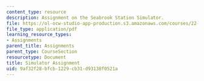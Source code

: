 ```yaml
---
content_type: resource
description: Assignment on the Seabrook Station Simulator.
file: https://ol-ocw-studio-app-production.s3.amazonaws.com/courses/22-091-nuclear-reactor-safety-spring-2008/9af32f28bfcb1229cb31d93138f0521a_MIT22_091S08_assn03.pdf
file_type: application/pdf
learning_resource_types:
- Assignments
parent_title: Assignments
parent_type: CourseSection
resourcetype: Document
title: Simulator Assignment
uid: 9af32f28-bfcb-1229-cb31-d93138f0521a
---
```

